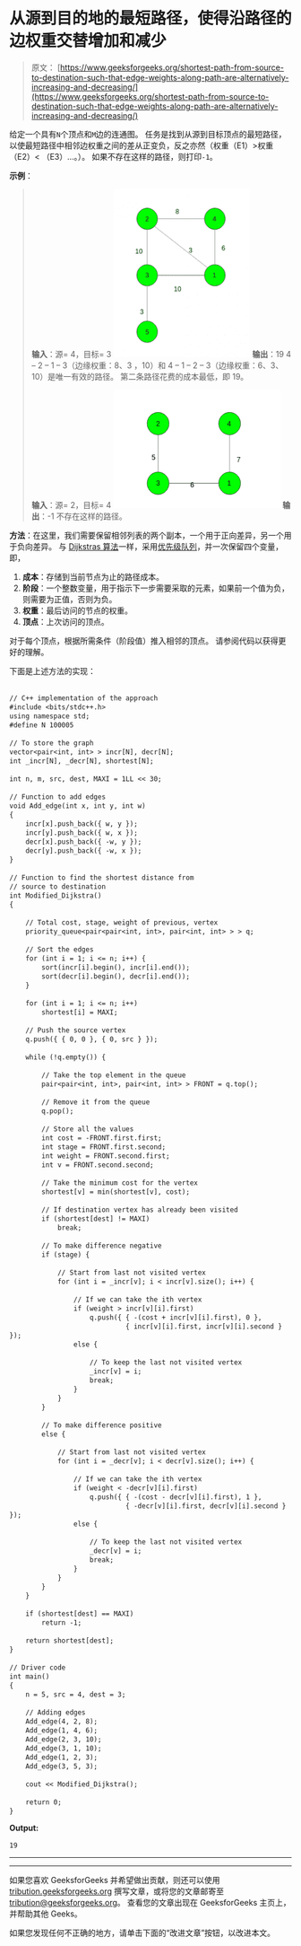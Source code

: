 # 从源到目的地的最短路径，使得沿路径的边权重交替增加和减少

> 原文： [https://www.geeksforgeeks.org/shortest-path-from-source-to-destination-such-that-edge-weights-along-path-are-alternatively-increasing-and-decreasing/](https://www.geeksforgeeks.org/shortest-path-from-source-to-destination-such-that-edge-weights-along-path-are-alternatively-increasing-and-decreasing/)

给定一个具有`N`个顶点和`M`边的连通图。 任务是找到从源到目标顶点的最短路径，以使最短路径中相邻边权重之间的差从正变负，反之亦然（权重（E1）>权重（E2）< （E3）…。）。 如果不存在这样的路径，则打印`-1`。

**示例**：

> **输入**：源= 4，目标= 3
> ![](img/8259bc2eade831ee25298e4ac6be135e.png)
> **输出**：19
> 4 – 2 – 1 – 3（边缘权重：8、3 ，10）和 4 – 1 – 2 – 3（边缘权重：6、3、10）是唯一有效的路径。
> 第二条路径花费的成本最低，即 19。
> 
> **输入**：源= 2，目标= 4
> ![](img/53d03e0cc89167dfe7027d37c075c629.png)
> **输出**：-1
> 不存在这样的路径。

**方法**：在这里，我们需要保留相邻列表的两个副本，一个用于正向差异，另一个用于负向差异。 与 [Dijkstras 算法](https://www.geeksforgeeks.org/dijkstras-shortest-path-algorithm-greedy-algo-7/)一样，采用[优先级队列](https://www.geeksforgeeks.org/priority-queue-set-1-introduction/)，并一次保留四个变量，即，

1.  **成本**：存储到当前节点为止的路径成本。
2.  **阶段**：一个整数变量，用于指示下一步需要采取的元素，如果前一个值为负，则需要为正值，否则为负。
3.  **权重**：最后访问的节点的权重。
4.  **顶点**：上次访问的顶点。

对于每个顶点，根据所需条件（阶段值）推入相邻的顶点。 请参阅代码以获得更好的理解。

下面是上述方法的实现：

```

// C++ implementation of the approach 
#include <bits/stdc++.h> 
using namespace std; 
#define N 100005 

// To store the graph 
vector<pair<int, int> > incr[N], decr[N]; 
int _incr[N], _decr[N], shortest[N]; 

int n, m, src, dest, MAXI = 1LL << 30; 

// Function to add edges 
void Add_edge(int x, int y, int w) 
{ 
    incr[x].push_back({ w, y }); 
    incr[y].push_back({ w, x }); 
    decr[x].push_back({ -w, y }); 
    decr[y].push_back({ -w, x }); 
} 

// Function to find the shortest distance from 
// source to destination 
int Modified_Dijkstra() 
{ 

    // Total cost, stage, weight of previous, vertex 
    priority_queue<pair<pair<int, int>, pair<int, int> > > q; 

    // Sort the edges 
    for (int i = 1; i <= n; i++) { 
        sort(incr[i].begin(), incr[i].end()); 
        sort(decr[i].begin(), decr[i].end()); 
    } 

    for (int i = 1; i <= n; i++) 
        shortest[i] = MAXI; 

    // Push the source vertex 
    q.push({ { 0, 0 }, { 0, src } }); 

    while (!q.empty()) { 

        // Take the top element in the queue 
        pair<pair<int, int>, pair<int, int> > FRONT = q.top(); 

        // Remove it from the queue 
        q.pop(); 

        // Store all the values 
        int cost = -FRONT.first.first; 
        int stage = FRONT.first.second; 
        int weight = FRONT.second.first; 
        int v = FRONT.second.second; 

        // Take the minimum cost for the vertex 
        shortest[v] = min(shortest[v], cost); 

        // If destination vertex has already been visited 
        if (shortest[dest] != MAXI) 
            break; 

        // To make difference negative 
        if (stage) { 

            // Start from last not visited vertex 
            for (int i = _incr[v]; i < incr[v].size(); i++) { 

                // If we can take the ith vertex 
                if (weight > incr[v][i].first) 
                    q.push({ { -(cost + incr[v][i].first), 0 }, 
                             { incr[v][i].first, incr[v][i].second } }); 
                else { 

                    // To keep the last not visited vertex 
                    _incr[v] = i; 
                    break; 
                } 
            } 
        } 

        // To make difference positive 
        else { 

            // Start from last not visited vertex 
            for (int i = _decr[v]; i < decr[v].size(); i++) { 

                // If we can take the ith vertex 
                if (weight < -decr[v][i].first) 
                    q.push({ { -(cost - decr[v][i].first), 1 }, 
                             { -decr[v][i].first, decr[v][i].second } }); 
                else { 

                    // To keep the last not visited vertex 
                    _decr[v] = i; 
                    break; 
                } 
            } 
        } 
    } 

    if (shortest[dest] == MAXI) 
        return -1; 

    return shortest[dest]; 
} 

// Driver code 
int main() 
{ 
    n = 5, src = 4, dest = 3; 

    // Adding edges 
    Add_edge(4, 2, 8); 
    Add_edge(1, 4, 6); 
    Add_edge(2, 3, 10); 
    Add_edge(3, 1, 10); 
    Add_edge(1, 2, 3); 
    Add_edge(3, 5, 3); 

    cout << Modified_Dijkstra(); 

    return 0; 
} 

```

**Output:**

```
19

```



* * *

* * *

如果您喜欢 GeeksforGeeks 并希望做出贡献，则还可以使用 [tribution.geeksforgeeks.org](https://contribute.geeksforgeeks.org/) 撰写文章，或将您的文章邮寄至 tribution@geeksforgeeks.org。 查看您的文章出现在 GeeksforGeeks 主页上，并帮助其他 Geeks。

如果您发现任何不正确的地方，请单击下面的“改进文章”按钮，以改进本文。